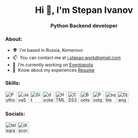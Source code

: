 <h1 align="center">Hi 👋, I'm Stepan Ivanov</h1>
<h3 align="center">Python Backend developer</h3>


<h3 align="left">About:</h3>

* 🌍  I'm based in Russia, Kemerovo
* 📫  You can contact me at [i.stepan.work@gmail.com](mailto:i.stepan.work@gmail.com)
* 🚀  I’m currently working on [Eventopolis](http://github.com/steqa/eventopolis)
* 📄  Know about my experiences [Resume](https://docs.google.com/document/d/1fhxjyKMH_i63sjHhBTYSssLlSKTeC0H4JO0Ss_jIaAA/edit)

<h3 align="left">Skills:</h3>
<p align="left">
<a href="https://www.python.org/" target="_blank" rel="noreferrer"><img src="https://github.com/steqa/readme_icons/blob/main/python.ico" width="36" height="36" alt="Python" /></a>
<a href="https://developer.mozilla.org/en-US/docs/Web/JavaScript" target="_blank" rel="noreferrer"><img src="https://raw.githubusercontent.com/danielcranney/readme-generator/main/public/icons/skills/javascript-colored.svg" width="36" height="36" alt="JavaScript" /></a>
<a href="https://git-scm.com/" target="_blank" rel="noreferrer"><img src="https://raw.githubusercontent.com/danielcranney/readme-generator/main/public/icons/skills/git-colored.svg" width="36" height="36" alt="Git" /></a>
<a href="https://www.docker.com" target="_blank" rel="noreferrer"><img src="https://github.com/steqa/readme_icons/blob/main/docker.ico" width="36" height="36" alt="docker" /></a>
<a href="https://developer.mozilla.org/en-US/docs/Glossary/HTML5" target="_blank" rel="noreferrer"><img src="https://raw.githubusercontent.com/danielcranney/readme-generator/main/public/icons/skills/html5-colored.svg" width="36" height="36" alt="HTML5" /></a>
<a href="https://www.w3.org/TR/CSS/#css" target="_blank" rel="noreferrer"><img src="https://raw.githubusercontent.com/danielcranney/readme-generator/main/public/icons/skills/css3-colored.svg" width="36" height="36" alt="CSS3" /></a>
<a href="https://getbootstrap.com/" target="_blank" rel="noreferrer"><img src="https://raw.githubusercontent.com/danielcranney/readme-generator/main/public/icons/skills/bootstrap-colored.svg" width="36" height="36" alt="Bootstrap" /></a>
<a href="https://www.postgresql.org/" target="_blank" rel="noreferrer"><img src="https://github.com/steqa/readme_icons/blob/main/postgresql.ico" width="36" height="36" alt="PostgreSQL" /></a>
<a href="https://www.sqlite.org/" target="_blank" rel="noreferrer"><img src="https://github.com/steqa/readme_icons/blob/main/sqlite.ico" width="36" height="36" alt="sqlite" /></a>
<a href="https://www.djangoproject.com/" target="_blank" rel="noreferrer"><img src="https://github.com/steqa/readme_icons/blob/main/django.ico" width="36" height="36" alt="Django" /></a>
</p>

<h3 align="left">Socials:</h3>
<p align="left">
<a href="https://t.me/steqaa/" target="_blank" rel="noreferrer"><img src="https://github.com/steqa/readme_icons/blob/main/telegram.ico" width="36" height="36" alt="telegram" /></a>
<a href="https://discord.com/users/steqa#4307" target="_blank" rel="noreferrer"><img src="https://raw.githubusercontent.com/danielcranney/readme-generator/main/public/icons/socials/discord.svg" width="36" height="36" alt="discord" /></a>
</p>
